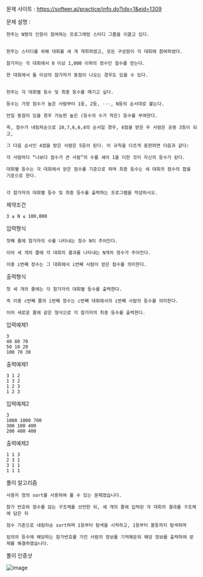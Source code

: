 문제 사이트 : https://softeer.ai/practice/info.do?idx=1&eid=1309

문제 설명 :

    현주는 N명의 인원이 참여하는 프로그래밍 스터디 그룹을 이끌고 있다.


    현주는 스터디를 위해 대회를 세 개 개최하였고, 모든 구성원이 각 대회에 참여하였다.
    
    참가자는 각 대회에서 0 이상 1,000 이하의 정수인 점수를 얻는다. 
    
    한 대회에서 둘 이상의 참가자가 동점이 나오는 경우도 있을 수 있다.


    현주는 각 대회별 등수 및 최종 등수를 매기고 싶다. 
    
    등수는 가장 점수가 높은 사람부터 1등, 2등, ···, N등의 순서대로 붙는다. 
    
    만일 동점이 있을 경우 가능한 높은 (등수의 수가 작은) 등수를 부여한다.
    
    즉, 점수가 내림차순으로 10,7,6,6,4의 순서일 경우, 6점을 받은 두 사람은 공동 3등이 되고,
    
    그 다음 순서인 4점을 받은 사람은 5등이 된다. 이 규칙을 다르게 표현하면 다음과 같다:
    
    각 사람마다 “나보다 점수가 큰 사람”의 수를 세어 1을 더한 것이 자신의 등수가 된다.
    
    대회별 등수는 각 대회에서 얻은 점수를 기준으로 하며 최종 등수는 세 대회의 점수의 합을 기준으로 한다.


    각 참가자의 대회별 등수 및 최종 등수를 출력하는 프로그램을 작성하시오.

제약조건

    3 ≤ N ≤ 100,000

입력형식

    첫째 줄에 참가자의 수를 나타내는 정수 N이 주어진다.
    
    이어 세 개의 줄에 각 대회의 결과를 나타내는 N개의 정수가 주어진다.
    
    이중 i번째 정수는 그 대회에서 i번째 사람이 얻은 점수를 의미한다.

출력형식

    첫 세 개의 줄에는 각 참가자의 대회별 등수를 출력한다. 
    
    즉 이중 c번째 줄의 i번째 정수는 c번째 대회에서의 i번째 사람의 등수를 의미한다.
    
    이어 새로운 줄에 같은 형식으로 각 참가자의 최종 등수를 출력한다.

입력예제1

    3
    40 80 70
    50 10 20
    100 70 30
    
출력예제1

    3 1 2
    1 3 2
    1 2 3
    1 2 3

입력예제2

    3
    1000 1000 700
    300 100 400
    200 400 400

출력예제2


    1 1 3
    2 3 1
    3 1 1
    1 1 1
    
풀이 알고리즘

    사용자 정의 sort를 사용하여 풀 수 있는 문제였습니다. 
    
    참가 번호와 점수를 담는 구조체를 선언한 뒤, 세 개의 줄에 입력된 각 대회의 결과를 구조체에 담은 뒤
    
    점수 기준으로 내림차순 sort하며 1등부터 탐색을 시작하고, 1등부터 꼴등까지 탐색하며
    
    임의의 등수에 해당하는 참가번호를 가진 사람의 정보를 기억해둔뒤 해당 정보를 출력하여 문제를 해결하였습니다.
    
풀이 인증샷

![image](https://user-images.githubusercontent.com/57944215/211563170-28892faf-47f9-46ed-8393-2fbb0b1ca2ab.png)
